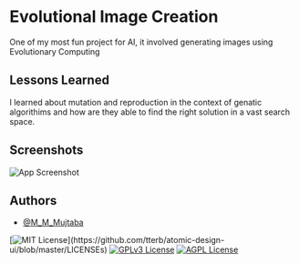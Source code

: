 
# Evolutional Image Creation

One of my most fun project for AI, it involved generating images using Evolutionary Computing

## Lessons Learned

I learned about mutation and reproduction in the context of genatic algorithims and how are they able to find the right solution in a vast search space.
## Screenshots

![App Screenshot](https://via.placeholder.com/468x300?text=App+Screenshot+Here)

  
## Authors

- [@M_M_Mujtaba](https://twitter.com/M_M_Mujtaba)




[![MIT License](https://img.shields.io/apm/l/atomic-design-ui.svg?)](https://github.com/tterb/atomic-design-ui/blob/master/LICENSEs)
[![GPLv3 License](https://img.shields.io/badge/License-GPL%20v3-yellow.svg)](https://opensource.org/licenses/)
[![AGPL License](https://img.shields.io/badge/license-AGPL-blue.svg)](http://www.gnu.org/licenses/agpl-3.0)

  
